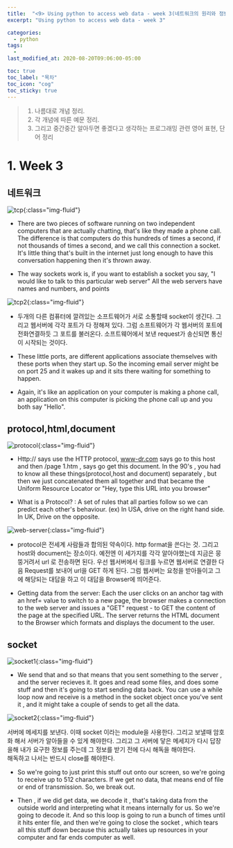 ```yaml
---
title:  "<9> Using python to access web data - week 3(네트워크의 원리와 정보공유 과정)"
excerpt: "Using python to access web data - week 3"

categories:
  - python
tags:
  - 
last_modified_at: 2020-08-20T09:06:00-05:00

toc: true
toc_label: "목차"
toc_icon: "cog"
toc_sticky: true
---
```


> 1. 나름대로 개념 정리.  
> 2. 각 개념에 따른 예문 정리.  
> 3. 그리고 중간중간 알아두면 좋겠다고 생각하는 프로그래밍 관련 영어 표현, 단어 정리


# 1. Week 3

## 네트워크

![tcp](https://yeonghunko.github.io/assets/img/coursera-python/tcp.png){:class="img-fluid"}

- There are two pieces of software running on two independent computers that are actually chatting, that's like they made a phone call. The difference is that computers do this hundreds of times a second, if not thousands of times a second, and we call this connection a socket. It's little thing that's built in the internet just long enough to have this conversation happening then it's thrown away.

- The way sockets work is, if you want to establish a socket you say, "I would like to talk to this particular web server" All the web servers have names and numbers, and points


![tcp2](https://yeonghunko.github.io/assets/img/coursera-python/tcp2.png){:class="img-fluid"}

* 두개의 다른 컴퓨터에 깔려있는 소프트웨어가 서로 소통할때 socket이 생긴다. 그리고 웹서버에 각각 포트가 다 정해져 있다. 그럼 소프트웨어가 각 웹서버의 포트에 전화연결하듯 그 포트를 불러온다. 소프트웨어에서 보낸 request가 송신되면 통신이 시작되는 것이다.

- These little ports, are different applications associate themselves with these ports when they start up. So the incoming email server might be on port 25 and it wakes up and it sits there waiting for something to happen.

- Again, it's like an application on your computer is making a phone call, an application on this computer is picking the phone call up and you both say "Hello".

## protocol,html,document

![protocol](https://yeonghunko.github.io/assets/img/coursera-python/protocol.png){:class="img-fluid"}

- Http:// says use the HTTP protocol, www-dr.com says go to this host and then /page 1.htm , says go get this document. In the 90's , you had to know all these things(protocol,host and document) separately , but then we just concatenated them all together and that became the Uniform Resource Locator or "Hey, type this URL into you browser"

- What is a Protocol? : A set of rules that all parties follow so we can predict each other's behaviour. (ex) In USA, drive on the right hand side. In UK, Drive on the opposite.


![web-server](https://yeonghunko.github.io/assets/img/coursera-python/web-server.png){:class="img-fluid"}

* protocol은 전세계 사람들과 합의된 약속이다. http format을 쓴다는 것. 그리고 host와 document는 장소이다. 예전엔 이 세가지를 각각 알아야했는데 지금은 뭉뚱거려서 url 로 전송하면 된다. 우선 웹서버에서 링크를 누르면 웹서버로 연결한 다음  Request를 보내어 url을 GET 하게 된다. 그럼 웹서버는 요청을 받아들이고 그에 해당되는 대답을 하고 이 대답을 Browser에 띄어준다.

- Getting data from the server: Each the user clicks on an anchor tag with an href= value to switch to  a new page, the browser makes a connection to the web server and issues a "GET" request - to GET the content of the page at the specified URL. The server returns the HTML document to the Browser which formats and displays the document to the user.
			
## socket

![socket1](https://yeonghunko.github.io/assets/img/coursera-python/socket1.png){:class="img-fluid"}

- We send that and so that means that you sent something to the server , and the server recieves it. It goes and read some files, and does some stuff and then it's going to start sending data back. You can use a while loop now and receive is a method in the socket object once you've sent it , and it might take a couple of sends to get all the data. 



![socket2](https://yeonghunko.github.io/assets/img/coursera-python/socket2.png){:class="img-fluid"}

서버에 메세지를 보낸다. 이때 socket 이라는 module을 사용한다. 그리고 보낼때 암호화 해서 서버가 알아들을 수 있게 해야한다. 그리고 그 서버에 닿은 메세지가 다시 답장을해 내가 요구한 정보를 주는데 그 정보를 받기 전에 다시 해독을 해야한다.  
 해독하고 나서는 반드시 close를 해야한다.


- So we're going to just print this stuff out onto our screen, so we're going to receive up to 512 characters. If we get no data, that means end of file or end of transmission. So, we break out. 

- Then , if we did get data, we decode it , that's taking data from the outside world and interpreting what it means internally for us. So we're going to decode it. And so this loop is going to run a bunch of times until it hits enter file, and then we're going to close the socket , which tears all this stuff down because this actually takes up resources in your computer and far ends computer as well.




